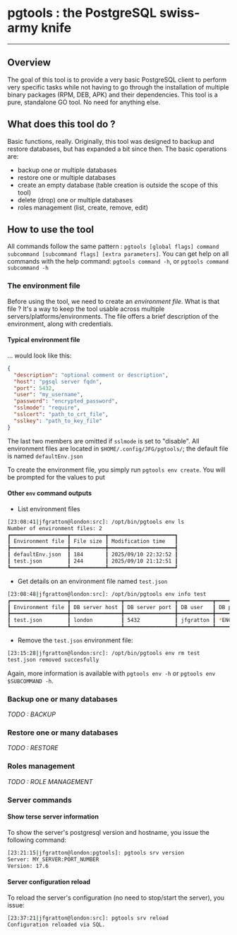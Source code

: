 # pgtools : the PostgreSQL swiss-army knife
___

## Overview
The goal of this tool is to provide a very basic PostgreSQL client to perform very specific tasks while not having to go through the installation of multiple binary packages (RPM, DEB, APK) and their dependencies.
This tool is a pure, standalone GO tool. No need for anything else.

## What does this tool do ?
Basic functions, really. Originally, this tool was designed to backup and restore databases, but has expanded a bit since then.
The basic operations are:
- backup one or multiple databases
- restore one or multiple databases
- create an empty database (table creation is outside the scope of this tool)
- delete (drop) one or multiple databases
- roles management (list, create, remove, edit)

## How to use the tool
All commands follow the same pattern : `pgtools [global flags] command subcommand [subcommand flags] [extra parameters]`.
You can get help on all commands with the help command: `pgtools command -h`, or `pgtools command subcommand -h`

### The environment file
Before using the tool, we need to create an _environment file_. What is that file ? It's a way to keep the tool usable across multiple servers/platforms/environments. The file offers a brief description of the environment, along with credentials.

#### Typical environment file
... would look like this:
```json
{
  "description": "optional comment or description",
  "host": "pgsql server fqdn",
  "port": 5432,
  "user": "my_username",
  "password": "encrypted_password",
  "sslmode": "require",
  "sslcert": "path_to_crt_file",
  "sslkey": "path_to_key_file"
}
```
The last two members are omitted if `sslmode` is set to "disable".
All environment files are located in `$HOME/.config/JFG/pgtools/`; the default file is named `defaultEnv.json`

To create the environment file, you simply run `pgtools env create`. You will be prompted for the values to put

#### Other `env` command outputs
- List environment files
```bash
[23:08:41|jfgratton@london:src]: /opt/bin/pgtools env ls
Number of environment files: 2
┏━━━━━━━━━━━━━━━━━━┳━━━━━━━━━━━┳━━━━━━━━━━━━━━━━━━━━━┓
┃ Environment file ┃ File size ┃ Modification time   ┃
┣━━━━━━━━━━━━━━━━━━╋━━━━━━━━━━━╋━━━━━━━━━━━━━━━━━━━━━┫
┃ defaultEnv.json  ┃ 184       ┃ 2025/09/10 22:32:52 ┃
┃ test.json        ┃ 244       ┃ 2025/09/10 21:12:51 ┃
┗━━━━━━━━━━━━━━━━━━┻━━━━━━━━━━━┻━━━━━━━━━━━━━━━━━━━━━┛
```
- Get details on an environment file named `test.json`
```bash
[23:08:48|jfgratton@london:src]: /opt/bin/pgtools env info test
┏━━━━━━━━━━━━━━━━━━┳━━━━━━━━━━━━━━━━┳━━━━━━━━━━━━━━━━┳━━━━━━━━━━━┳━━━━━━━━━━━━━┳━━━━━━━━━━━━━┳━━━━━━━━━━━━┳━━━━━━━━━━━━┳━━━━━━━━━━━━━━━━━━━━━━━┓
┃ Environment file ┃ DB server host ┃ DB server port ┃ DB user   ┃ DB password ┃ SSL enabled ┃ SSL cert   ┃ SSL key    ┃ Description           ┃
┣━━━━━━━━━━━━━━━━━━╋━━━━━━━━━━━━━━━━╋━━━━━━━━━━━━━━━━╋━━━━━━━━━━━╋━━━━━━━━━━━━━╋━━━━━━━━━━━━━╋━━━━━━━━━━━━╋━━━━━━━━━━━━╋━━━━━━━━━━━━━━━━━━━━━━━┫
┃ test.json        ┃ london         ┃ 5432           ┃ jfgratton ┃ *ENCODED*   ┃ require     ┃ london.crt ┃ london.key ┃ test environment file ┃
┗━━━━━━━━━━━━━━━━━━┻━━━━━━━━━━━━━━━━┻━━━━━━━━━━━━━━━━┻━━━━━━━━━━━┻━━━━━━━━━━━━━┻━━━━━━━━━━━━━┻━━━━━━━━━━━━┻━━━━━━━━━━━━┻━━━━━━━━━━━━━━━━━━━━━━━┛
```
- Remove the `test.json` environment file:
```bash
[23:15:28|jfgratton@london:src]: /opt/bin/pgtools env rm test
test.json removed succesfully
```
Again, more information is available with `pgtools env -h` or `pgtools env $SUBCOMMAND -h`.

### Backup one or many databases
*TODO : BACKUP*

### Restore one or many databases
*TODO : RESTORE*

### Roles management
*TODO : ROLE MANAGEMENT*

### Server commands

#### Show terse server information
To show the server's postgresql version and hostname, you issue the following command:
```bash
[23:21:15|jfgratton@london:pgtools]: pgtools srv version   
Server: MY_SERVER:PORT_NUMBER
Version: 17.6
```
#### Server configuration reload
To reload the server's configuration (no need to stop/start the server), you issue:
```bash
[23:37:21|jfgratton@london:src]: pgtools srv reload   
Configuration reloaded via SQL.
```